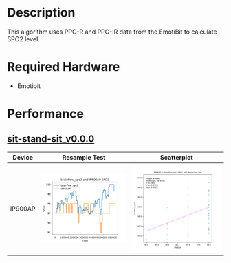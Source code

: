 # Description
This algorithm uses PPG-R and PPG-IR data from the EmotiBit to calculate SPO2 level.
# Required Hardware
- Emotibit
# Performance
## [sit-stand-sit_v0.0.0](https://github.com/jaketheduque/Algorithm_Validation/releases/tag/sit-stand-sit_v0.0.0)
Device | Resample Test | Scatterplot
--- | --- | ---
IP900AP | ![IP900AP Resample](assets/ip900ap_resampled.png) | ![IP900AP Scatterplot](assets/ip900ap_scatter.png)